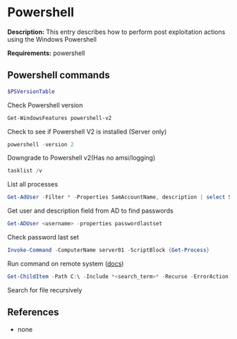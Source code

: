 # Powershell

**Description:** This entry describes how to perform post exploitation actions using the Windows Powershell

**Requirements:** powershell

## Powershell commands

```powershell
$PSVersionTable
```

Check Powershell version

```powershell
Get-WindowsFeatures powershell-v2
```

Check to see if Powershell V2 is installed (Server only)

```powershell
powershell -version 2
```

Downgrade to Powershell v2(Has no amsi/logging)

```powershell
tasklist /v
```

List all processes

```powershell
Get-AdUser -Filter * -Properties SamAccountName, description | select SamAccountName, description | select -expand $_.results
```

Get user and description field from AD to find passwords

```powershell
Get-ADUser <username> -properties passwordlastset
```

Check password last set

```powershell
Invoke-Command -ComputerName server01 -ScriptBlock {Get-Process}
```

Run command on remote system ([docs](https://docs.microsoft.com/en-us/powershell/module/microsoft.powershell.core/invoke-command?view=powershell-6))

```powershell
Get-ChildItem -Path C:\ -Include *<search_term>* -Recurse -ErrorAction SilentlyContinue
```

Search for file recursively
  
## References
* none